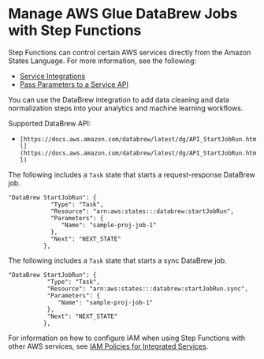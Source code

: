 # Manage AWS Glue DataBrew Jobs with Step Functions<a name="connect-databrew"></a>

Step Functions can control certain AWS services directly from the Amazon States Language\. For more information, see the following:
+ [Service Integrations](concepts-service-integrations.md)
+ [Pass Parameters to a Service API](connect-parameters.md)

You can use the DataBrew integration to add data cleaning and data normalization steps into your analytics and machine learning workflows\.

Supported DataBrew API:
+ `[https://docs.aws.amazon.com/databrew/latest/dg/API_StartJobRun.html](https://docs.aws.amazon.com/databrew/latest/dg/API_StartJobRun.html)`

The following includes a `Task` state that starts a request\-response DataBrew job\.

```
"DataBrew StartJobRun": {
            "Type": "Task",
            "Resource": "arn:aws:states:::databrew:startJobRun",
            "Parameters": {
               "Name": "sample-proj-job-1"
            },
            "Next": "NEXT_STATE"
          },
```

The following includes a `Task` state that starts a sync DataBrew job\.

```
"DataBrew StartJobRun": {
           "Type": "Task",
           "Resource": "arn:aws:states:::databrew:startJobRun.sync",
           "Parameters": {
              "Name": "sample-proj-job-1"
           },
           "Next": "NEXT_STATE"
          },
```

For information on how to configure IAM when using Step Functions with other AWS services, see [IAM Policies for Integrated Services](service-integration-iam-templates.md)\.
